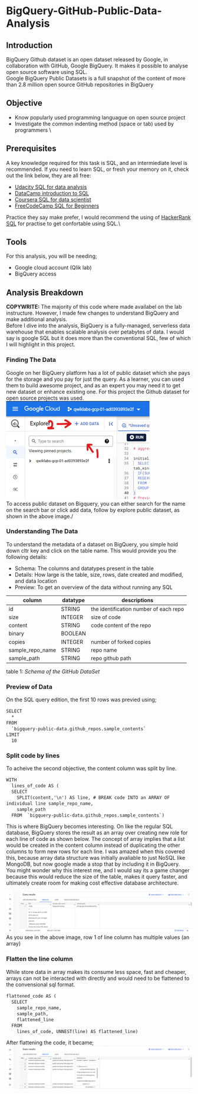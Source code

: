 # BigQuery-GitHub-Public-Data-Analysis
## Introduction
BigQuery Github dataset is an open dataset released by Google, in collaboration with GitHub, Google BigQuery. It makes it possible to analyse open source software using SQL.\
Google BigQuery Public Datasets is a full snapshot of the content of more than 2.8 million open source GitHub repositories in BigQuery
## Objective 
- Know popularly used programming languague on open source project
- Investigate the common indenting method (space or tab) used by programmers \
## Prerequisites
A key knowledge required for this task is SQL, and an intermiediate level is recommended. If you need to learn SQL, or fresh your memory on it, check out the link below, they are all free:
- [Udacity SQL for data analysis](https://www.udacity.com/course/sql-for-data-analysis--ud198)
- [DataCamp introduction to SQL](https://www.datacamp.com/courses/introduction-to-sql)
- [Coursera SQL for data scientist](https://www.coursera.org/learn/sql-for-data-science)
- [FreeCodeCamp SQL for Beginners](https://www.youtube.com/watch?v=HXV3zeQKqGY&t=5606s)

Practice they say make prefer, I would recommend the using of [HackerRank SQL](https://www.hackerrank.com/domains/sql) for practise to get confortable using SQL.\
## Tools
For this analysis, you will be needing;
- Google cloud account (Qlik lab)
- BigQuery access
## Analysis Breakdown
__COPYWRITE:__ The majority of this code where made availabel on the lab instructure. However, I made few changes to understand BigQuery and make additional analysis. \
Before I dive into the analysis, BigQuery is a fully-managed, serverless data warehouse that enables scalable analysis over petabytes of data. I would say is google SQL but it does more than the conventional SQL, few of which I will highlight in this project.
### Finding The Data
Google on her BigQuery platform has a lot of public dataset which she pays for the storage and you pay for just the query. As a learner, you can used them to build awesome project, and as an expert you may need it to get new dataset or enhance existing one. For this project the Github dataset for open source projects was used. \
![png](https://github.com/uchiharon/BigQuery-GitHub-Public-Data-Analysis/blob/main/data1.png) \
To access public dataset on Bigquery, you can either search for the name on the search bar or click add data, follow by explore public dataset, as shown in the above image./
### Understanding The Data
To understand the metadata of a dataset on BigQuery, you simple hold down cltr key and click on the table name. This would provide you the following details:
- Schema: The columns and datatypes present in the table
- Details: How large is the table, size, rows, date created and modified, and data location
- Preview: To get an overview of the data without running any SQL 

|column           |datatype| descriptions |
| -------         | ----   |  --------------------------- |
|id               |STRING  |  the identification number of each repo |
|size             |INTEGER |  size of code |
|content          |STRING  |  code content of the repo |
|binary           |BOOLEAN |   |
|copies           |INTEGER |  number of forked copies|
|sample_repo_name |STRING  |  repo name |
|sample_path      |STRING  |  repo github path |

table 1: _Schema of the GitHub DataSet_
### Preview of Data
On the SQL query edition, the first 10 rows was previed using;

```
SELECT 
  * 
FROM 
  `bigquery-public-data.github_repos.sample_contents` 
LIMIT 
  10
```
### Split code by lines
To acheive the second objective, the content column was split by line.
```
WITH
  lines_of_code AS (
  SELECT
    SPLIT(content,'\n') AS line, # BREAK code INTO an ARRAY OF individual line sample_repo_name,
    sample_path
  FROM  `bigquery-public-data.github_repos.sample_contents`)
```
This is where BigQuery becomes interesting. On like the regular SQL database, BigQuery stores the result as an array over creating new role for each line of code as shown below. The concept of array implies that a list would be created in the content column instead of duplicating the other columns to form new rows for each line. I was amazed when this covered this, because array data structure was initially avaliable to just NoSQL like MongoDB, but now google made a stop that by including it in BigQuery. \
You might wonder why this interest me, and I would say its a game changer because this would reduce the size of the table, makes it query faster, and ultimately create room for making cost effective database architecture.

![png3](https://github.com/uchiharon/BigQuery-GitHub-Public-Data-Analysis/blob/main/Split%20code%20by%20line.png)
As you see in the above image, row 1 of line column has multiple values (an array)


### Flatten the line column
While store data in array makes its consume less space, fast and cheaper, arrays can not be interacted with directly and would need to be flattened to the convensional sql format.

```
flattened_code AS (
  SELECT
    sample_repo_name,
    sample_path,
    flattened_line
  FROM
    lines_of_code, UNNEST(line) AS flattened_line)
```
After flattening the code, it became;
![png4](https://github.com/uchiharon/BigQuery-GitHub-Public-Data-Analysis/blob/main/Flattening%20array.png)
